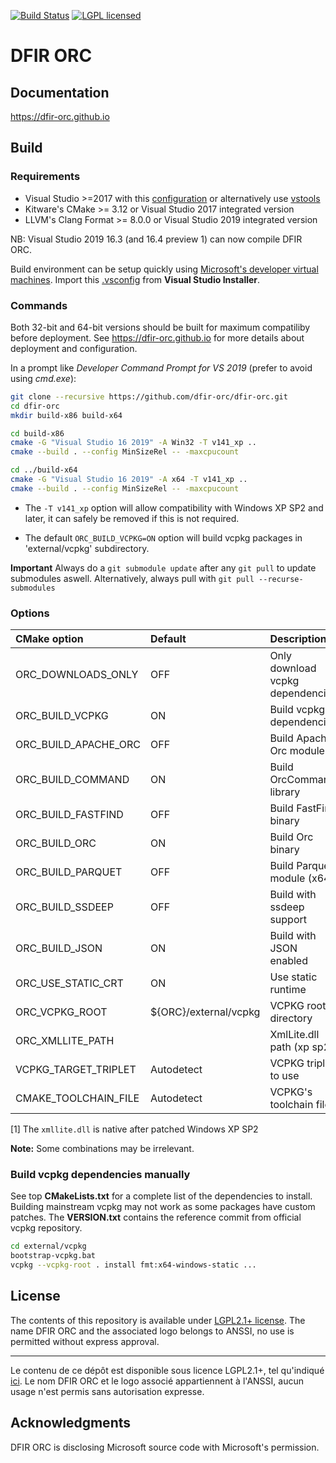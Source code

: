 [![Build Status](https://dev.azure.com/jeangautier/dfir-orc/_apis/build/status/DFIR-ORC.dfir-orc?branchName=release/10.0.x)](https://dev.azure.com/jeangautier/dfir-orc/_build/latest?definitionId=1&branchName=release/10.0.x) [![LGPL licensed][img-license]](./LICENSE.txt)


# DFIR ORC

## Documentation
https://dfir-orc.github.io


## Build

### Requirements
- Visual Studio >=2017 with this [configuration](.vsconfig) or alternatively use [vstools](docs/vstools/vstools.md)
- Kitware's CMake >= 3.12 or Visual Studio 2017 integrated version
- LLVM's Clang Format >= 8.0.0 or Visual Studio 2019 integrated version

NB: Visual Studio 2019 16.3 (and 16.4 preview 1) can now compile DFIR ORC.

Build environment can be setup quickly using [Microsoft's developer virtual machines](https://developer.microsoft.com/en-us/windows/downloads/virtual-machines). Import this [.vsconfig](.vsconfig) from **Visual Studio Installer**.


### Commands
Both 32-bit and 64-bit versions should be built for maximum compatiliby before deployment. See https://dfir-orc.github.io for more details about deployment and configuration.

In a prompt like *Developer Command Prompt for VS 2019* (prefer to avoid using *cmd.exe*):

```bash
git clone --recursive https://github.com/dfir-orc/dfir-orc.git
cd dfir-orc
mkdir build-x86 build-x64

cd build-x86
cmake -G "Visual Studio 16 2019" -A Win32 -T v141_xp ..
cmake --build . --config MinSizeRel -- -maxcpucount

cd ../build-x64
cmake -G "Visual Studio 16 2019" -A x64 -T v141_xp ..
cmake --build . --config MinSizeRel -- -maxcpucount
```

* The `-T v141_xp` option will allow compatibility with Windows XP SP2 and later, it can safely be removed if this is not required.

* The default `ORC_BUILD_VCPKG=ON` option will build vcpkg packages in 'external/vcpkg' subdirectory.

**Important** Always do a `git submodule update` after any `git pull` to update submodules aswell. Alternatively, always pull with `git pull --recurse-submodules`


### Options

| CMake option         | Default               | Description                      |
|:---------------------|:----------------------|:---------------------------------|
| ORC_DOWNLOADS_ONLY   | OFF                   | Only download vcpkg dependencies |
| ORC_BUILD_VCPKG      | ON                    | Build vcpkg dependencies         |
| ORC_BUILD_APACHE_ORC | OFF                   | Build Apache Orc module          |
| ORC_BUILD_COMMAND    | ON                    | Build OrcCommand library         |
| ORC_BUILD_FASTFIND   | OFF                   | Build FastFind binary            |
| ORC_BUILD_ORC        | ON                    | Build Orc binary                 |
| ORC_BUILD_PARQUET    | OFF                   | Build Parquet module (x64)       |
| ORC_BUILD_SSDEEP     | OFF                   | Build with ssdeep support        |
| ORC_BUILD_JSON       | ON                    | Build with JSON enabled          |
| ORC_USE_STATIC_CRT   | ON                    | Use static runtime               |
| ORC_VCPKG_ROOT       | ${ORC}/external/vcpkg | VCPKG root directory             |
| ORC_XMLLITE_PATH     |                       | XmlLite.dll path (xp sp2)        |
| VCPKG_TARGET_TRIPLET | Autodetect            | VCPKG triplet to use             |
| CMAKE_TOOLCHAIN_FILE | Autodetect            | VCPKG's toolchain file           |

[1] The `xmllite.dll` is native after patched Windows XP SP2

**Note:** Some combinations may be irrelevant.


### Build vcpkg dependencies manually
See top **CMakeLists.txt** for a complete list of the dependencies to install. Building mainstream vcpkg may not work as some packages have custom patches. The **VERSION.txt** contains the reference commit from official vcpkg repository.

```bash
cd external/vcpkg
bootstrap-vcpkg.bat
vcpkg --vcpkg-root . install fmt:x64-windows-static ...
```

## License

The contents of this repository is available under [LGPL2.1+ license](LICENSE.txt).
The name DFIR ORC and the associated logo belongs to ANSSI, no use is permitted without express approval.

---

Le contenu de ce dépôt est disponible sous licence LGPL2.1+, tel qu'indiqué [ici](LICENSE.txt).
Le nom DFIR ORC et le logo associé appartiennent à l'ANSSI, aucun usage n'est permis sans autorisation expresse.


## Acknowledgments
DFIR ORC is disclosing Microsoft source code with Microsoft's permission.

[img-build]: https://dev.azure.com/jeangautier/dfir-orc/_apis/build/status/jeangautier.dfir-orc?branchName=master
[img-license]: https://img.shields.io/github/license/DFIR-ORC/dfir-orc
